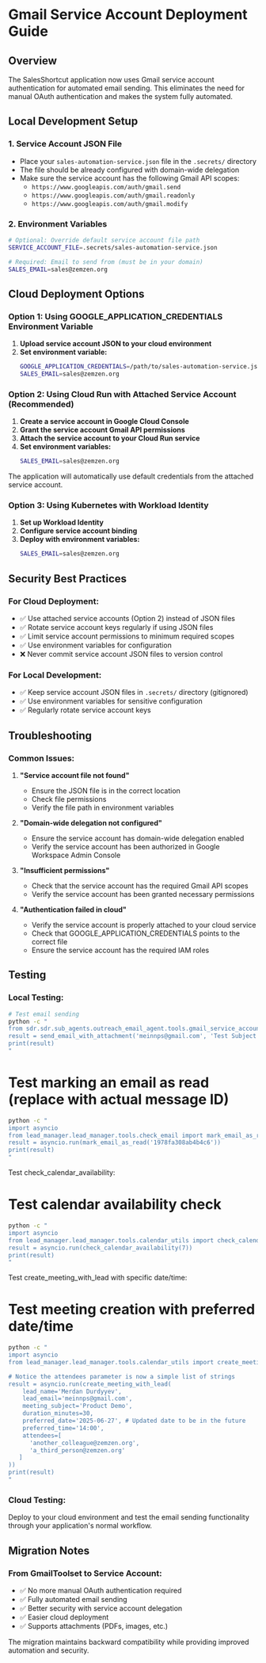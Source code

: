 # Gmail Service Account Deployment Guide

## Overview

The SalesShortcut application now uses Gmail service account authentication for automated email sending. This eliminates the need for manual OAuth authentication and makes the system fully automated.

## Local Development Setup

### 1. Service Account JSON File
- Place your `sales-automation-service.json` file in the `.secrets/` directory
- The file should be already configured with domain-wide delegation
- Make sure the service account has the following Gmail API scopes:
  - `https://www.googleapis.com/auth/gmail.send`
  - `https://www.googleapis.com/auth/gmail.readonly`
  - `https://www.googleapis.com/auth/gmail.modify`

### 2. Environment Variables
```bash
# Optional: Override default service account file path
SERVICE_ACCOUNT_FILE=.secrets/sales-automation-service.json

# Required: Email to send from (must be in your domain)
SALES_EMAIL=sales@zemzen.org
```

## Cloud Deployment Options

### Option 1: Using GOOGLE_APPLICATION_CREDENTIALS Environment Variable

1. **Upload service account JSON to your cloud environment**
2. **Set environment variable:**
   ```bash
   GOOGLE_APPLICATION_CREDENTIALS=/path/to/sales-automation-service.json
   SALES_EMAIL=sales@zemzen.org
   ```

### Option 2: Using Cloud Run with Attached Service Account (Recommended)

1. **Create a service account in Google Cloud Console**
2. **Grant the service account Gmail API permissions**
3. **Attach the service account to your Cloud Run service**
4. **Set environment variables:**
   ```bash
   SALES_EMAIL=sales@zemzen.org
   ```

The application will automatically use default credentials from the attached service account.

### Option 3: Using Kubernetes with Workload Identity

1. **Set up Workload Identity**
2. **Configure service account binding**
3. **Deploy with environment variables:**
   ```bash
   SALES_EMAIL=sales@zemzen.org
   ```

## Security Best Practices

### For Cloud Deployment:
- ✅ Use attached service accounts (Option 2) instead of JSON files
- ✅ Rotate service account keys regularly if using JSON files
- ✅ Limit service account permissions to minimum required scopes
- ✅ Use environment variables for configuration
- ❌ Never commit service account JSON files to version control

### For Local Development:
- ✅ Keep service account JSON files in `.secrets/` directory (gitignored)
- ✅ Use environment variables for sensitive configuration
- ✅ Regularly rotate service account keys

## Troubleshooting

### Common Issues:

1. **"Service account file not found"**
   - Ensure the JSON file is in the correct location
   - Check file permissions
   - Verify the file path in environment variables

2. **"Domain-wide delegation not configured"**
   - Ensure the service account has domain-wide delegation enabled
   - Verify the service account has been authorized in Google Workspace Admin Console

3. **"Insufficient permissions"**
   - Check that the service account has the required Gmail API scopes
   - Verify the service account has been granted necessary permissions

4. **"Authentication failed in cloud"**
   - Verify the service account is properly attached to your cloud service
   - Check that GOOGLE_APPLICATION_CREDENTIALS points to the correct file
   - Ensure the service account has the required IAM roles

## Testing

### Local Testing:
```bash
# Test email sending
python -c "
from sdr.sdr.sub_agents.outreach_email_agent.tools.gmail_service_account_tool import send_email_with_attachment
result = send_email_with_attachment('meinnps@gmail.com', 'Test Subject', 'Test Body')
print(result)
"
```

# Test marking an email as read (replace with actual message ID)
```bash
python -c "
import asyncio
from lead_manager.lead_manager.tools.check_email import mark_email_as_read
result = asyncio.run(mark_email_as_read('1978fa308ab4b4c6'))
print(result)
"
```
  Test check_calendar_availability:

# Test calendar availability check
```bash
python -c "
import asyncio
from lead_manager.lead_manager.tools.calendar_utils import check_calendar_availability
result = asyncio.run(check_calendar_availability(7))
print(result)
"
```
  Test create_meeting_with_lead  with specific date/time:

  # Test meeting creation with preferred date/time
```bash
python -c "
import asyncio
from lead_manager.lead_manager.tools.calendar_utils import create_meeting_with_lead

# Notice the attendees parameter is now a simple list of strings
result = asyncio.run(create_meeting_with_lead(
    lead_name='Merdan Durdyyev',
    lead_email='meinnps@gmail.com',
    meeting_subject='Product Demo',
    duration_minutes=30,
    preferred_date='2025-06-27', # Updated date to be in the future
    preferred_time='14:00',
    attendees=[ 
      'another_colleague@zemzen.org',
      'a_third_person@zemzen.org'
   ]
))
print(result)
"
```
### Cloud Testing:
Deploy to your cloud environment and test the email sending functionality through your application's normal workflow.

## Migration Notes

### From GmailToolset to Service Account:
- ✅ No more manual OAuth authentication required
- ✅ Fully automated email sending
- ✅ Better security with service account delegation
- ✅ Easier cloud deployment
- ✅ Supports attachments (PDFs, images, etc.)

The migration maintains backward compatibility while providing improved automation and security.